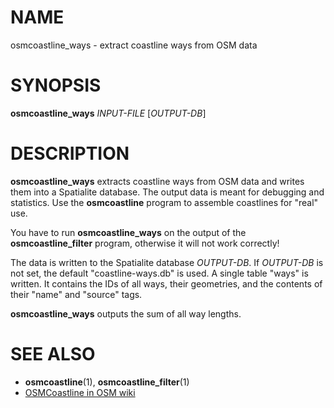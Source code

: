 
# NAME

osmcoastline_ways - extract coastline ways from OSM data


# SYNOPSIS

**osmcoastline_ways** *INPUT-FILE* \[*OUTPUT-DB*\]


# DESCRIPTION

**osmcoastline_ways** extracts coastline ways from OSM data and writes them
into a Spatialite database. The output data is meant for debugging and
statistics. Use the **osmcoastline** program to assemble coastlines for
"real" use.

You have to run **osmcoastline_ways** on the output of the
**osmcoastline_filter** program, otherwise it will not work correctly!

The data is written to the Spatialite database *OUTPUT-DB*. If *OUTPUT-DB* is
not set, the default "coastline-ways.db" is used. A single table "ways" is
written. It contains the IDs of all ways, their geometries, and the contents
of their "name" and "source" tags.

**osmcoastline_ways** outputs the sum of all way lengths.


# SEE ALSO

* **osmcoastline**(1), **osmcoastline_filter**(1)
* [OSMCoastline in OSM wiki](http://wiki.openstreetmap.org/wiki/OSMCoastline)

